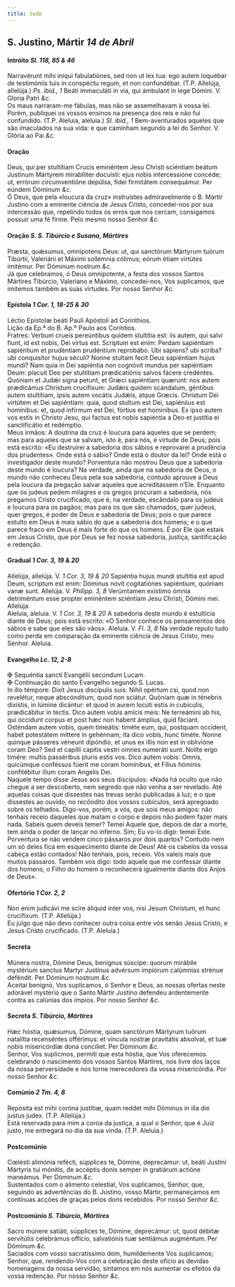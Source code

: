 ```yaml
---
title: todo
---
```

<h2 class="text-center">S. Justino, Mártir <em>14 de Abril</em></h2>

<h4 class="text-center">Intróito <em>Sl. 118, 85 & 46</em></h4>
<div class="container-fluid">
<div class="row">
<div class="dropcap text-justify">
Narravérunt mihi iníqui fabulatiónes, sed non ut lex tua: ego autem loquébar de testimóniis tuis in conspéctu regum, et non confundébar. (T.P. Allelúja, allelúja.) <em>Ps. ibid., 1</em> Beáti immaculáti in via, qui ámbulant in lege Dómini.
V. Gloria Patri <em>&c.</em>
</div>
<div class="dropcap text-justify">
Os maus narraram-me fábulas, mas não se assemelhavam à vossa lei. Porém, publiquei os vossos ensinos na presença dos reis e não fui confundido. (T.P. Aleluia, aleluia.) <em>Sl. ibid., 1</em> Bem-aventurados aqueles que são imaculados na sua vida: e que caminham segundo a lei do Senhor.
V. Glória ao Pai <em>&c.</em>
</div>
</div>
</div>

<h4 class="text-center">Oração</h4>
<div class="container-fluid">
<div class="row">
<div class="dropcap text-justify">
Deus, qui per stultítiam Crucis eminéntem Jesu Christi sciéntiam beátum Justínum Mártyrem mirabíliter docuísti: ejus nobis intercessióne concéde; ut, errórum circumventióne depúlsa, fídei firmitátem consequámur. Per eúndem Dóminum <em>&c.</em>
</div>
<div class="dropcap text-justify">
Ó Deus, que pela «loucura da cruz» instruístes admiravelmente o B. Mártir Justino com a eminente ciência de Jesus Cristo, concedei-nos por sua intercessão que, repelindo todos os erros que nos cercam, consigamos possuir uma fé firme. Pelo mesmo nosso Senhor <em>&c.</em>
</div>
</div>
</div>

<h4 class="text-center">Oração <em>S. S. Tibúrcio e Susana, Mártires</em></h4>
<div class="container-fluid">
<div class="row">
<div class="dropcap text-justify">
Præsta, quǽsumus, omnípotens Deus: ut, qui sanctórum Mártyrum tuórum Tibúrtii, Valeriáni et Máximi sollémnia cólimus; eórum étiam virtútes imitémur. Per Dóminum nostrum <em>&c.</em>
</div>
<div class="dropcap text-justify">
Já que celebramos, ó Deus omnipotente, a festa dos vossos Santos Mártires Tibúrcio, Valeriano e Máximo, concedei-nos, Vos suplicamos, que imitemos também as suas virtudes. Por nosso Senhor <em>&c.</em>
</div>
</div>
</div>

<h4 class="text-center">Epístola <em>1 Cor. 1, 18-25 & 30</em></h4>
<div class="container-fluid">
<div class="row">
<div class="text-justify">
Léctio Epístolæ beáti Pauli Apóstoli ad Corínthios.
</div>
<div class="text-justify">
Lição da Ep.ª do B. Ap.º Paulo aos Coríntios.
</div>
<div class="dropcap text-justify">
Fratres: Verbum crueis pereúntibus quidem stultítia est: iis autem, qui salvi fiunt, id est nobis, Dei virtus est. Scriptum est enim: Perdam sapiéntiam sapiéntium et prudéntiam prudéntium reprobábo. Ubi sápiens? ubi scriba? ubi conquisítor hujus séculi? Nonne stultam fecit Deus sapiéntiam hujus mundi? Nam quia in Dei sapiéntia non cognóvit mundus per sapiéntiam Deum: placuit Deo per stultítiam prædicatiónis salvos fácere credéntes. Quóniam et Judǽi signa petunt, et Græci sapiéntiam quærunt: nos autem prædicámus Christum crucifíxum: Judǽis quidem scándalum, géntibus autem stultítiam, ipsis autem vocátis Judǽis, atque Græcis. Christum Dei virtútem et Dei sapiéntiam: quia, quod stultum est Dei, sapiéníius est homínibus: et, quod infírmum est Dei, fórtius est homínibus. Ex ipso autem vos estis in Christo Jesu, qui factus est nobis sapiéntia a Deo et justítia ei sanctificátio et redémptio.
</div>
<div class="dropcap text-justify">
Meus irmãos: A doutrina da cruz é loucura para aqueles que se perdem; mas para aqueles que se salvam, isto é, para nós, é virtude de Deus; pois está escrito: «Eu destruirei a sabedoria dos sábios e reprovarei a prudência dos prudentes». Onde está o sábio? Onde está o doutor da lei? Onde está o investigador deste mundo? Porventura não mostrou Deus que a sabedoria deste mundo é loucura? Na verdade, ainda que na sabedoria de Deus, o mundo não conheceu Deus pela sua sabedoria, contudo aprouve a Deus pela loucura da pregação salvar aqueles que acreditassem n’Ele. Enquanto que os judeus pedem milagres e os gregos procuram a sabedoria, nós pregamos Cristo crucificado, que é, na verdade, escândalo para os judeus e loucura para os pagãos; mas para os que são chamados, quer judeus, quer gregos, é poder de Deus e sabedoria de Deus; pois o que parece estulto em Deus é mais sábio do que a sabedoria dos homens; e o que parece fraco em Deus é mais forte do que os homens. É por Ele que estais em Jesus Cristo, que por Deus se fez nossa sabedoria, justiça, santificação e redenção.
</div>
</div>
</div>

<h4 class="text-center">Gradual <em>1 Cor. 3, 19 & 20</em></h4>
<div class="container-fluid">
<div class="row">
<div class="text-justify">
Allelúja, allelúja. V. <em>1 Cor. 3, 19 & 20</em> Sapiéntia hujus mundi stultítia est apud Deum, scriptum est enim: Dóminus novit cogitatiónes sapiéntium, quóniam vanæ sunt. Allelúja. V. <em>Philipp. 3, 8</em> Verúmtamen exístimo ómnia detriméntum esse propter eminéntem sciéntiam Jesu Christi, Dómini mei. Allelúja.
</div>
<div class="text-justify">
Aleluia, aleluia. V. <em>1 Cor. 3, 19 & 20</em> A sabedoria deste mundo é estultícia diante de Deus; pois está escrito: «O Senhor conhece os pensamentos dos sábios e sabe que eles são vãos». Aleluia. V. <em>Fl. 3, 8</em> Na verdade reputo tudo como perda em comparação da eminente ciência de Jesus Cristo, meu Senhor. Aleluia.
</div>
</div>
</div>

<h4 class="text-center">Evangelho <em>Lc. 12, 2-8</em></h4>
<div class="container-fluid">
<div class="row">
<div class="text-justify">
<span class="text-danger">&#10016;</span> Sequéntia sancti Evangélii secúndum Lucam.
</div>
<div class="text-justify">
<span class="text-danger">&#10016;</span> Continuação do santo Evangelho segundo S. Lucas.
</div>
<div class="dropcap text-justify">
In illo témpore: Dixit Jesus discípulis suis: Nihil opértum csi, quod non revelétur, neque abscónditum, quod non sciátur. Quóniam quæ in ténebris dixístis, in lúmine dicántur: et quod in aurem locúti estis in cubículis, prædicábitur in tectis. Dico autem vobis amícis meis: Ne terreámini ab his, qui occidunt corpus et post hæc non habent ámplius, quid fáciant. Osténdam autem vobis, quem timeátis: timéte eum, qui, postquam occídent, habet potestátem míttere in gehénnam; ita dico vobis, hunc timéte. Nonne quinque pásseres véneunt dipóndio, et unus ex illis non est in oblivióne coram Deo? Sed et capílli capitis vestri omnes numeráti sunt. Nolíte ergo timére: multis passéribus pluris estis vos. Dico autem vobis: Omnis, quicúmque conféssus fúerit me coram homínibus, et Fílius hóminis confitébitur illum coram Angelis Dei.
</div>
<div class="dropcap text-justify">
Naquele tempo disse Jesus aos seus discípulos: «Nada há oculto que não chegue a ser descoberto, nem segredo que não venha a ser revelado. Até aquelas coisas que dissestes nas trevas serão publicadas à luz; e o que dissestes ao ouvido, no recôndito dos vossos cubículos, será apregoado sobre os telhados. Digo-vos, porém, a vós, que sois meus amigos: não tenhais receio daqueles que matam o corpo e depois não podem fazer mais nada. Sabeis quem deveis temer? Temei Aquele que, depois de dar a morte, tem ainda o poder de lançar no inferno. Sim; Eu vo-lo digo: temei Este. Porventura se não vendem cinco pássaros por dois quartos? Contudo nem um só deles fica em esquecimento diante de Deus! Até os cabelos da vossa cabeça estão contados! Não tenhais, pois, receio. Vós valeis mais que muitos pássaros. Também vos digo: todo aquele que me confessar diante dos homens, o Filho do homem o reconhecerá igualmente diante dos Anjos de Deus».
</div>
</div>
</div>

<h4 class="text-center">Ofertório <em>1 Cor. 2, 2</em></h4>
<div class="container-fluid">
<div class="row">
<div class="dropcap text-justify">
Non enim judicávi me scire áliquid inter vos, nisi Jesum Christum, et hunc crucifíxum. (T.P. Allelúja.)
</div>
<div class="dropcap text-justify">
Eu julgo que não devo conhecer outra coisa entre vós senão Jesus Cristo, e Jesus Cristo crucificado. (T.P. Aleluia.)
</div>
</div>
</div>

<h4 class="text-center">Secreta</h4>
<div class="container-fluid">
<div class="row">
<div class="dropcap text-justify">
Múnera nostra, Dómine Deus, benígnus súscipe: quorum mirábile mystérium sanctus Martyr Justínus advérsum impiórum calúmnias strénue deféndit. Per Dóminum nostrum <em>&c.</em>
</div>
<div class="dropcap text-justify">
Aceitai benigno, Vos suplicamos, ó Senhor e Deus, as nossas ofertas neste adorável mystério que o Santo Mártir Justino defendeu ardentemente contra as calúnias dos ímpios. Por nosso Senhor <em>&c.</em>
</div>
</div>
</div>

<h4 class="text-center">Secreta <em>S. Tibúrcio, Mártires</em></h4>
<div class="container-fluid">
<div class="row">
<div class="dropcap text-justify">
Hæc hóstia, quǽsumus, Dómine, quam sanctórum Mártyrum tuórum natalítia recenséntes offérimus: et víncula nostræ pravitátis absolvat, et tuæ nobis misericórdiæ dona concíliet. Per Dóminum <em>&c.</em>
</div>
<div class="dropcap text-justify">
Senhor, Vos suplicmos, permiti que esta hóstia, que Vos oferecemos celebrando o nascimento dos vossos Santos Mártires, nos livre dos laços da nossa perversidade e nos torne merecedores da vossa misericórdia. Por nosso Senhor <em>&c.</em>
</div>
</div>
</div>

<h4 class="text-center">Comúnio <em>2 Tm. 4, 8</em></h4>
<div class="container-fluid">
<div class="row">
<div class="dropcap text-justify">
Repósita est mihi coróna justítiæ, quam reddet mihi Dóminus in illa die justus judex. (T.P. Allelúja.)
</div>
<div class="dropcap text-justify">
Está reservada para mim a coroa da justiça, a qual o Senhor, que é Juiz justo, me entregará no dia da sua vinda. (T.P. Aleluia.)
</div>
</div>
</div>

<h4 class="text-center">Postcomúnio</h4>
<div class="container-fluid">
<div class="row">
<div class="dropcap text-justify">
Cœlésti alimónia refécti, súpplices te, Dómine, deprecámur: ut, beáti Justíni Mártyris tui mónitis, de accéptis donis semper in gratiárum actióne maneámus. Per Dóminum <em>&c.</em>
</div>
<div class="dropcap text-justify">
Sustentados com o alimento celestial, Vos suplicamos, Senhor, que, seguindo as advertências do B. Justino, vosso Mártir, permaneçamos em contínuas acções de graças pelos dons recebidos. Por nosso Senhor <em>&c.</em>
</div>
</div>
</div>

<h4 class="text-center">Postcomúnio <em>S. Tibúrcio, Mártires</em></h4>
<div class="container-fluid">
<div class="row">
<div class="dropcap text-justify">
Sacro múnere satiáti, súpplices te, Dómine, deprecámur: ut, quod débitæ servitútis celebrámus offício, salvatiónis tuæ sentiámus augméntum. Per Dóminum <em>&c.</em>
</div>
<div class="dropcap text-justify">
Saciados com vosso sacratíssimo dom, humildemente Vos suplicamos; Senhor, que, rendendo-Vos com a celebração deste ofício as devidas homenagens da nossa servidão, sintamos em nós aumentar os efeitos da vossa redenção. Por nosso Senhor <em>&c.</em>
</div>
</div>
</div>
